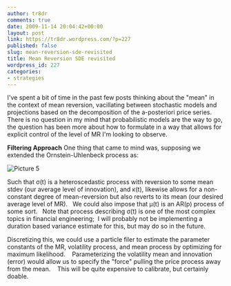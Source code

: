 ```yaml
---
author: tr8dr
comments: true
date: 2009-11-14 20:04:42+00:00
layout: post
link: https://tr8dr.wordpress.com/?p=227
published: false
slug: mean-reversion-sde-revisited
title: Mean Reversion SDE revisited
wordpress_id: 227
categories:
- strategies
---
```


I've spent a bit of time in the past few posts thinking about the "mean" in the context of mean reversion, vacillating between stochastic models and projections based on the decomposition of the a-posteriori price series.   There is no question in my mind that probabilistic models are the way to go, the question has been more about how to formulate in a way that allows for explicit control of the level of MR I'm looking to observe.

**Filtering Approach**
One thing that came to mind was, supposing we extended the Ornstein-Uhlenbeck process as:

![Picture 5](http://tr8dr.files.wordpress.com/2009/11/picture-5.png)

Such that σ(t) is a heteroscedastic process with reversion to some mean stdev (our average level of innovation), and κ(t), likewise allows for a non-constant degree of mean-reversion but also reverts to its mean (our desired average level of MR).   We could also impose that μ(t) is an AR(p) process of some sort.   Note that process describing σ(t) is one of the most complex topics in financial engineering;  I will probably not be implementing a duration based variance estimate for this, but may do so in the future.

Discretizing this, we could use a particle filer to estimate the parameter constants of the MR, volatility process, and mean process by optimizing for maximum likelihood.    Parameterizing the volatility mean and innovation (error) would allow us to specify the "force" pulling the price process away from the mean.    This will be quite expensive to calibrate, but certainly doable.
